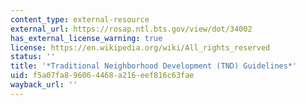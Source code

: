 ```yaml
---
content_type: external-resource
external_url: https://rosap.ntl.bts.gov/view/dot/34002
has_external_license_warning: true
license: https://en.wikipedia.org/wiki/All_rights_reserved
status: ''
title: '*Traditional Neighborhood Development (TND) Guidelines*'
uid: f5a07fa8-9606-4468-a216-eef816c63fae
wayback_url: ''
---
```

